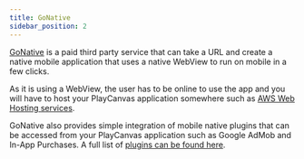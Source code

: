 ```yaml
---
title: GoNative
sidebar_position: 2
---
```


[GoNative][gonative] is a paid third party service that can take a URL and create a native mobile application that uses a native WebView to run on mobile in a few clicks.

As it is using a WebView, the user has to be online to use the app and you will have to host your PlayCanvas application somewhere such as [AWS Web Hosting services][aws-webhost].

GoNative also provides simple integration of mobile native plugins that can be accessed from your PlayCanvas application such as Google AdMob and In-App Purchases. A full list of [plugins can be found here][plugin-list].

[gonative]: https://gonative.io/
[aws-webhost]: https://aws.amazon.com/websites/
[plugin-list]: https://gonative.io/plugins
